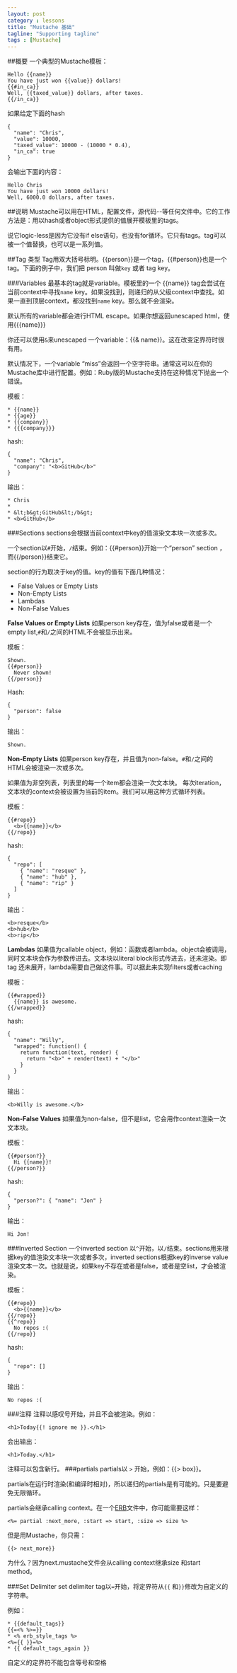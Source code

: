 ```yaml
---
layout: post
category : lessons
title: "Mustache 基础"
tagline: "Supporting tagline"
tags : [Mustache]
---
```


##概要
一个典型的Mustache模板：
    
    Hello {{name}}
    You have just won {{value}} dollars!
    {{#in_ca}}
    Well, {{taxed_value}} dollars, after taxes.
    {{/in_ca}}

如果给定下面的hash

    {
      "name": "Chris",
      "value": 10000,
      "taxed_value": 10000 - (10000 * 0.4),
      "in_ca": true
    }
    
会输出下面的内容：

    Hello Chris
    You have just won 10000 dollars!
    Well, 6000.0 dollars, after taxes.


##说明
Mustache可以用在HTML，配置文件，源代码--等任何文件中。它的工作方法是：用以hash或者object形式提供的值展开模板里的tags。

说它logic-less是因为它没有if else语句，也没有for循环。它只有tags。tag可以被一个值替换，也可以是一系列值。

##Tag 类型
Tag用双大括号标明。{{person}}是一个tag，{{#person}}也是一个tag。下面的例子中，我们把 person 叫做`key` 或者 tag key。

###Variables
最基本的tag就是variable。模板里的一个 {{name}} tag会尝试在当前context中寻找`name` key。如果没找到，则递归的从父级context中查找。如果一直到顶层context，都没找到`name` key。那么就不会渲染。

默认所有的variable都会进行HTML escape。如果你想返回unescaped html，使用{{{name}}}

你还可以使用`&`来unescaped 一个variable：{{& name}}。这在改变定界符时很有用。

默认情况下，一个variable “miss”会返回一个空字符串。通常这可以在你的Mustache库中进行配置。例如：Ruby版的Mustache支持在这种情况下抛出一个错误。

模板：

    * {{name}}
    * {{age}}
    * {{company}}
    * {{{company}}}
    
hash:

    {
      "name": "Chris",
      "company": "<b>GitHub</b>"
    }

输出：

    * Chris
    *
    * &lt;b&gt;GitHub&lt;/b&gt;
    * <b>GitHub</b>

###Sections
sections会根据当前context中key的值渲染文本块一次或多次。

一个section以`#`开始，`/`结束。例如：{{#person}}开始一个“person” section ，而{{/person}}结束它。

section的行为取决于key的值。key的值有下面几种情况：

- False Values or Empty Lists
- Non-Empty Lists
- Lambdas
- Non-False Values

**False Values or Empty Lists** 
如果person key存在，值为false或者是一个empty list,`#`和`/`之间的HTML不会被显示出来。

模板：

    Shown.
    {{#person}}
      Never shown!
    {{/person}}
    
Hash:

    {
      "person": false
    }
    
输出：

    Shown.

**Non-Empty Lists**
如果person key存在，并且值为non-false。`#`和`/`之间的HTML会被渲染一次或多次。

如果值为非空列表，列表里的每一个item都会渲染一次文本块。
每次iteration，文本块的context会被设置为当前的item。我们可以用这种方式循环列表。

模板：

    {{#repo}}
      <b>{{name}}</b>
    {{/repo}}

hash:

    {
      "repo": [
        { "name": "resque" },
        { "name": "hub" },
        { "name": "rip" }
      ]
    }
    
输出：

    <b>resque</b>
    <b>hub</b>
    <b>rip</b>
    
**Lambdas**
如果值为callable object，例如：函数或者lambda。object会被调用，同时文本块会作为参数传进去。文本块以literal block形式传进去，还未渲染。即tag 还未展开，lambda需要自己做这件事。可以据此来实现filters或者caching

模板：

    {{#wrapped}}
      {{name}} is awesome.
    {{/wrapped}}

hash:

    {
      "name": "Willy",
      "wrapped": function() {
        return function(text, render) {
          return "<b>" + render(text) + "</b>"
        }
      }
    }

输出：

    <b>Willy is awesome.</b>

**Non-False Values**
如果值为non-false，但不是list，它会用作context渲染一次文本块。

模板：

    {{#person?}}
      Hi {{name}}!
    {{/person?}}

hash:

    {
      "person?": { "name": "Jon" }
    }

输出：

    Hi Jon!

###Inverted Section
一个inverted section 以`^`开始，以`/`结束。sections用来根据key的值渲染文本块一次或者多次，inverted sections根据key的inverse value渲染文本一次。也就是说，如果key不存在或者是false，或者是空list，才会被渲染。

模板：

    {{#repo}}
      <b>{{name}}</b>
    {{/repo}}
    {{^repo}}
      No repos :(
    {{/repo}}

hash:

    {
      "repo": []
    }

输出：

    No repos :(

###注释
注释以感叹号开始，并且不会被渲染。例如：

    <h1>Today{{! ignore me }}.</h1>

会出输出：

    <h1>Today.</h1>

注释可以包含新行。
###partials
partials以 `>` 开始，例如：{{> box}}。

partials在运行时渲染(和编译时相对)，所以递归的partials是有可能的。只是要避免无限循环。

partials会继承calling context。在一个[ERB](http://en.wikipedia.org/wiki/ERuby)文件中，你可能需要这样：

    <%= partial :next_more, :start => start, :size => size %>

但是用Mustache，你只需：

    {{> next_more}}

为什么？因为next.mustache文件会从calling context继承size 和start method。


###Set Delimiter
set delimiter tag以`=`开始，将定界符从`{{` 和`}}`修改为自定义的字符串。

例如：

    * {{default_tags}}
    {{=<% %>=}}
    * <% erb_style_tags %>
    <%={{ }}=%>
    * {{ default_tags_again }}

自定义的定界符不能包含等号和空格